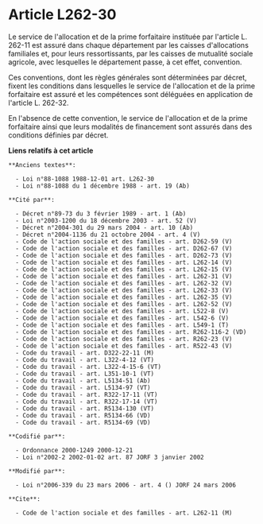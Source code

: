 # Article L262-30

Le service de l'allocation et de la prime forfaitaire instituée par l'article L. 262-11 est assuré dans chaque département
par les caisses d'allocations familiales et, pour leurs ressortissants, par les caisses de mutualité sociale agricole, avec
lesquelles le département passe, à cet effet, convention.

Ces conventions, dont les règles générales sont déterminées par décret, fixent les conditions dans lesquelles le service de
l'allocation et de la prime forfaitaire est assuré et les compétences sont déléguées en application de l'article L. 262-32.

En l'absence de cette convention, le service de l'allocation et de la prime forfaitaire ainsi que leurs modalités de
financement sont assurés dans des conditions définies par décret.

**Liens relatifs à cet article**

	**Anciens textes**:

	  - Loi n°88-1088 1988-12-01 art. L262-30
	  - Loi n°88-1088 du 1 décembre 1988 - art. 19 (Ab)

	**Cité par**:

	  - Décret n°89-73 du 3 février 1989 - art. 1 (Ab)
	  - Loi n°2003-1200 du 18 décembre 2003 - art. 52 (V)
	  - Décret n°2004-301 du 29 mars 2004 - art. 10 (Ab)
	  - Décret n°2004-1136 du 21 octobre 2004 - art. 4 (V)
	  - Code de l'action sociale et des familles - art. D262-59 (V)
	  - Code de l'action sociale et des familles - art. D262-67 (V)
	  - Code de l'action sociale et des familles - art. D262-73 (V)
	  - Code de l'action sociale et des familles - art. L262-14 (V)
	  - Code de l'action sociale et des familles - art. L262-15 (V)
	  - Code de l'action sociale et des familles - art. L262-31 (V)
	  - Code de l'action sociale et des familles - art. L262-32 (V)
	  - Code de l'action sociale et des familles - art. L262-33 (V)
	  - Code de l'action sociale et des familles - art. L262-35 (V)
	  - Code de l'action sociale et des familles - art. L262-52 (V)
	  - Code de l'action sociale et des familles - art. L522-8 (V)
	  - Code de l'action sociale et des familles - art. L542-6 (V)
	  - Code de l'action sociale et des familles - art. L549-1 (T)
	  - Code de l'action sociale et des familles - art. R262-116-2 (VD)
	  - Code de l'action sociale et des familles - art. R262-23 (V)
	  - Code de l'action sociale et des familles - art. R522-43 (V)
	  - Code du travail - art. D322-22-11 (M)
	  - Code du travail - art. L322-4-12 (VT)
	  - Code du travail - art. L322-4-15-6 (VT)
	  - Code du travail - art. L351-10-1 (VT)
	  - Code du travail - art. L5134-51 (Ab)
	  - Code du travail - art. L5134-97 (VT)
	  - Code du travail - art. R322-17-11 (VT)
	  - Code du travail - art. R322-17-14 (VT)
	  - Code du travail - art. R5134-130 (VT)
	  - Code du travail - art. R5134-66 (VD)
	  - Code du travail - art. R5134-69 (VD)

	**Codifié par**:

	  - Ordonnance 2000-1249 2000-12-21
	  - Loi n°2002-2 2002-01-02 art. 87 JORF 3 janvier 2002

	**Modifié par**:

	  - Loi n°2006-339 du 23 mars 2006 - art. 4 () JORF 24 mars 2006

	**Cite**:

	  - Code de l'action sociale et des familles - art. L262-11 (M)
